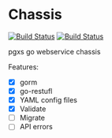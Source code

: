 # Chassis

[![Build Status](https://cloud.drone.io/api/badges/pgxs/chassis/status.svg)](https://cloud.drone.io/pgxs/chassis)
[![Build Status](https://github.com/pgxs/chassis/workflows/Go/badge.svg)](https://github.com/pgxs/chassis/workflows/Go/badge.svg)

pgxs go webservice chassis

Features:

- [x] gorm
- [x] go-restufl
- [x] YAML config files
- [x] Validate
- [ ] Migrate
- [ ] API errors
